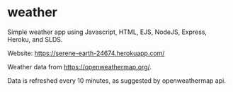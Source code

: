 # weather
Simple weather app using Javascript, HTML, EJS, NodeJS, Express, Heroku, and SLDS. 

Website: https://serene-earth-24674.herokuapp.com/

Weather data from https://openweathermap.org/.

Data is refreshed every 10 minutes, as suggested by openweathermap api.
